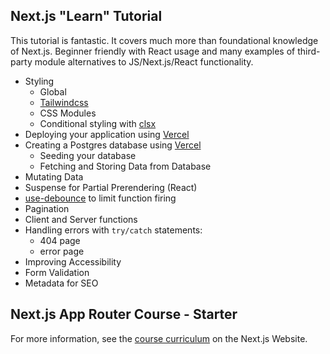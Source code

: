 ## Next.js "Learn" Tutorial

This tutorial is fantastic. It covers much more than foundational knowledge of Next.js. Beginner friendly with React usage and many examples of third-party module alternatives to JS/Next.js/React functionality.

- Styling
  - Global
  - [Tailwindcss](https://tailwindcss.com/)
  - CSS Modules
  - Conditional styling with [clsx](https://www.npmjs.com/package/clsx)
- Deploying your application using [Vercel](https://vercel.com/)
- Creating a Postgres database using [Vercel](https://vercel.com/)
  - Seeding your database
  - Fetching and Storing Data from Database
- Mutating Data
- Suspense for Partial Prerendering (React)
- [use-debounce](https://www.npmjs.com/package/use-debounce) to limit function firing
- Pagination
- Client and Server functions
- Handling errors with `try/catch` statements:
  - 404 page
  - error page
- Improving Accessibility
- Form Validation
- Metadata for SEO

## Next.js App Router Course - Starter

For more information, see the [course curriculum](https://nextjs.org/learn) on the Next.js Website.
